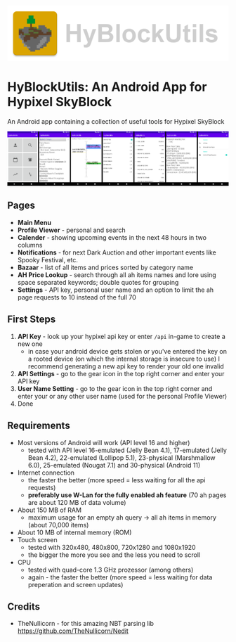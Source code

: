![icon](screenshots/screenshot_icon.png)

# HyBlockUtils: An Android App for Hypixel SkyBlock
An Android app containing a collection of useful tools for Hypixel SkyBlock

![icon](screenshots/screenshot_app_pages.png)

## Pages
- **Main Menu**
- **Profile Viewer**  - personal and search
- **Calender**        - showing upcoming events in the next 48 hours in two columns
- **Notifications**   - for next Dark Auction and other important events like Spooky Festival, etc.
- **Bazaar**          - list of all items and prices sorted by category name
- **AH Price Lookup** - search through all ah items names and lore using space separated keywords; double quotes for grouping
- **Settings**        - API key, personal user name and an option to limit the ah page requests to 10 instead of the full 70

## First Steps
1. **API Key**            - look up your hypixel api key or enter `/api` in-game to create a new one
    - in case your android device gets stolen or you've entered the key on a rooted device (on which the internal storage is insecure to use) I recommend generating a new api key to render your old one invalid
3. **API Settings**       - go to the gear icon in the top right corner and enter your API key
4. **User Name Setting**  - go to the gear icon in the top right corner and enter your or any other user name (used for the personal Profile Viewer)
5. Done

## Requirements
- Most versions of Android will work (API level 16 and higher)
    - tested with API level 16-emulated (Jelly Bean 4.1), 17-emulated (Jelly Bean 4.2), 22-emulated (Lollipop 5.1), 23-physical (Marshmallow 6.0), 25-emulated (Nougat 7.1) and 30-physical (Android 11)
- Internet connection
    - the faster the better (more speed = less waiting for all the api requests)
    - **preferably use W-Lan for the fully enabled ah feature** (70 ah pages are about 120 MB of data volume)
- About 150 MB of RAM
    - maximum usage for an empty ah query -> all ah items in memory (about 70,000 items)
- About 10 MB of internal memory (ROM)
- Touch screen
    - tested with 320x480, 480x800, 720x1280 and 1080x1920
    - the bigger the more you see and the less you need to scroll
- CPU
    - tested with quad-core 1.3 GHz prozessor (among others)
    - again - the faster the better (more speed = less waiting for data preperation and screen updates)

## Credits
- TheNullicorn - for this amazing NBT parsing lib https://github.com/TheNullicorn/Nedit
